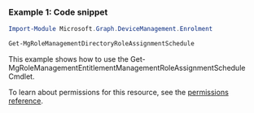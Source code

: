 ### Example 1: Code snippet

```powershellImport-Module Microsoft.Graph.DeviceManagement.Enrolment

Get-MgRoleManagementDirectoryRoleAssignmentSchedule
```
This example shows how to use the Get-MgRoleManagementEntitlementManagementRoleAssignmentSchedule Cmdlet.
To learn about permissions for this resource, see the [permissions reference](/graph/permissions-reference).

